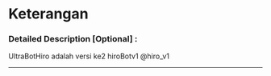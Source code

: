 # Keterangan

### Detailed Description [Optional] :
UltraBotHiro adalah versi ke2 hiroBotv1
@hiro_v1


----

